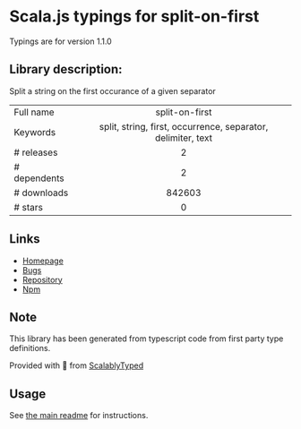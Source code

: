 
# Scala.js typings for split-on-first

Typings are for version 1.1.0

## Library description:
Split a string on the first occurance of a given separator

|                    |                 |
| ------------------ | :-------------: |
| Full name          | split-on-first |
| Keywords           | split, string, first, occurrence, separator, delimiter, text |
| # releases         | 2 |
| # dependents       | 2 |
| # downloads        | 842603 |
| # stars            | 0 |

## Links
- [Homepage](https://github.com/sindresorhus/split-on-first#readme)
- [Bugs](https://github.com/sindresorhus/split-on-first/issues)
- [Repository](https://github.com/sindresorhus/split-on-first)
- [Npm](https://www.npmjs.com/package/split-on-first)
    


## Note
This library has been generated from typescript code from first party type definitions.

Provided with :purple_heart: from [ScalablyTyped](https://github.com/oyvindberg/ScalablyTyped)

## Usage
See [the main readme](../../readme.md) for instructions.


